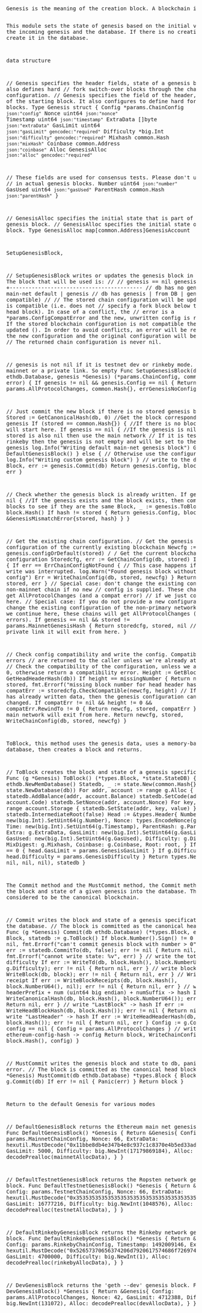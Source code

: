 
<!-- saved from url=(0051)https://translate.googleusercontent.com/translate_f -->
<html><head><meta http-equiv="Content-Type" content="text/html; charset=UTF-8"></head><body><pre>Genesis is the meaning of the creation block. A blockchain is formed from the same creation block and is formed by rules. Different networks have different creation blocks, creation networks of the main network and test network. It is different.

This module sets the state of genesis based on the initial value of the incoming genesis and the database. If there is no creation block, create it in the database.

data structure

// Genesis specifies the header fields, state of a genesis block. It also defines hard
// fork switch-over blocks through the chain configuration.
// Genesis specifies the field of the header, the state of the starting block. It also configures to define hard fork switching blocks.
Type Genesis struct {
Config *params.ChainConfig `json:"config"`
Nonce uint64 `json:"nonce"`
Timestamp uint64 `json:"timestamp"`
ExtraData []byte `json:"extraData"`
GasLimit uint64 `json:"gasLimit" gencodec:"required"`
Difficulty *big.Int `json:"difficulty" gencodec:"required"`
Mixhash common.Hash `json:"mixHash"`
Coinbase common.Address `json:"coinbase"`
Alloc GenesisAlloc `json:"alloc" gencodec:"required"`

// These fields are used for consensus tests. Please don't use them
// in actual genesis blocks.
Number uint64 `json:"number"`
GasUsed uint64 `json:"gasUsed"`
ParentHash common.Hash `json:"parentHash"`
}

// GenesisAlloc specifies the initial state that is part of the genesis block.
// GenesisAlloc specifies the initial state of the first block.
Type GenesisAlloc map[common.Address]GenesisAccount


SetupGenesisBlock,

// SetupGenesisBlock writes or updates the genesis block in db.
//
// The block that will be used is:
//
// genesis == nil genesis != nil
// +------------------------------------------
// db has no genesis | main-net default | genesis
// db has genesis | from DB | genesis (if compatible)
//
// The stored chain configuration will be updated if it is compatible (i.e. does not
// specify a fork block below the local head block). In case of a conflict, the
// error is a *params.ConfigCompatError and the new, unwritten config is returned.
// If the stored blockchain configuration is not compatible then it will be updated (). In order to avoid conflicts, an error will be returned and the new configuration and the original configuration will be returned.
// The returned chain configuration is never nil.

// genesis is not nil if it is testnet dev or rinkeby mode. If it is mainnet or a private link. So empty
Func SetupGenesisBlock(db ethdb.Database, genesis *Genesis) (*params.ChainConfig, common.Hash, error) {
If genesis != nil &amp;&amp; genesis.Config == nil {
Return params.AllProtocolChanges, common.Hash{}, errGenesisNoConfig
}

// Just commit the new block if there is no stored genesis block.
Stored := GetCanonicalHash(db, 0) //Get the block corresponding to genesis
If (stored == common.Hash{}) { //If there is no block, the geth will start here.
If genesis == nil {
//If the genesis is nil and the stored is also nil then use the main network
// If it is test dev rinkeby then the genesis is not empty and will be set to the respective genesis
log.Info("Writing default main-net genesis block")
Genesis = DefaultGenesisBlock()
} else { // Otherwise use the configured block
log.Info("Writing custom genesis block")
}
// write to the database
Block, err := genesis.Commit(db)
Return genesis.Config, block.Hash(), err
}

// Check whether the genesis block is already written.
If genesis != nil { //If the genesis exists and the block exists, then compare the two blocks to see if they are the same
Block, _ := genesis.ToBlock()
Hash := block.Hash()
If hash != stored {
Return genesis.Config, block.Hash(), &amp;GenesisMismatchError{stored, hash}
}
}

// Get the existing chain configuration.
// Get the genesis configuration of the currently existing blockchain
Newcfg := genesis.configOrDefault(stored)
/ / Get the current blockchain configuration
Storedcfg, err := GetChainConfig(db, stored)
If err != nil {
If err == ErrChainConfigNotFound {
// This case happens if a genesis write was interrupted.
log.Warn("Found genesis block without chain config")
Err = WriteChainConfig(db, stored, newcfg)
}
Return newcfg, stored, err
}
// Special case: don't change the existing config of a non-mainnet chain if no new
// config is supplied. These chains would get AllProtocolChanges (and a compat error)
// if we just continued here.
// Special case: If you do not provide a new configuration, do not change the existing configuration of the non-primary network link.
// If we continue here, these chains will get AllProtocolChanges (and compat errors).
If genesis == nil &amp;&amp; stored != params.MainnetGenesisHash {
Return storedcfg, stored, nil // If it is a private link it will exit from here.
}

// Check config compatibility and write the config. Compatibility errors
// are returned to the caller unless we're already at block zero.
// Check the compatibility of the configuration, unless we are in block 0, otherwise return a compatibility error.
Height := GetBlockNumber(db, GetHeadHeaderHash(db))
If height == missingNumber {
Return newcfg, stored, fmt.Errorf("missing block number for head header hash")
}
compatErr := storedcfg.CheckCompatible(newcfg, height)
// If the block has already written data, then the genesis configuration cannot be changed.
If compatErr != nil &amp;&amp; height != 0 &amp;&amp; compatErr.RewindTo != 0 {
Return newcfg, stored, compatErr
}
// If the main network will exit from here.
Return newcfg, stored, WriteChainConfig(db, stored, newcfg)
}


ToBlock, this method uses the genesis data, uses a memory-based database, then creates a block and returns.


// ToBlock creates the block and state of a genesis specification.
Func (g *Genesis) ToBlock() (*types.Block, *state.StateDB) {
Db, _ := ethdb.NewMemDatabase()
Statedb, _ := state.New(common.Hash{}, state.NewDatabase(db))
For addr, account := range g.Alloc {
statedb.AddBalance(addr, account.Balance)
statedb.SetCode(addr, account.Code)
statedb.SetNonce(addr, account.Nonce)
For key, value := range account.Storage {
statedb.SetState(addr, key, value)
}
}
Root := statedb.IntermediateRoot(false)
Head := &amp;types.Header{
Number: new(big.Int).SetUint64(g.Number),
Nonce: types.EncodeNonce(g.Nonce),
Time: new(big.Int).SetUint64(g.Timestamp),
ParentHash: g.ParentHash,
Extra: g.ExtraData,
GasLimit: new(big.Int).SetUint64(g.GasLimit),
GasUsed: new(big.Int).SetUint64(g.GasUsed),
Difficulty: g.Difficulty,
MixDigest: g.Mixhash,
Coinbase: g.Coinbase,
Root: root,
}
If g.GasLimit == 0 {
head.GasLimit = params.GenesisGasLimit
}
If g.Difficulty == nil {
head.Difficulty = params.GenesisDifficulty
}
Return types.NewBlock(head, nil, nil, nil), statedb
}

The Commit method and the MustCommit method, the Commit method writes the block and state of a given genesis into the database. This block is considered to be the canonical blockchain.

// Commit writes the block and state of a genesis specification to the database.
// The block is committed as the canonical head block.
Func (g *Genesis) Commit(db ethdb.Database) (*types.Block, error) {
Block, statedb := g.ToBlock()
If block.Number().Sign() != 0 {
Return nil, fmt.Errorf("can't commit genesis block with number &gt; 0")
}
If _, err := statedb.CommitTo(db, false); err != nil {
Return nil, fmt.Errorf("cannot write state: %v", err)
}
// write the total difficulty
If err := WriteTd(db, block.Hash(), block.NumberU64(), g.Difficulty); err != nil {
Return nil, err
}
// write block
If err := WriteBlock(db, block); err != nil {
Return nil, err
}
// Write block receipt
If err := WriteBlockReceipts(db, block.Hash(), block.NumberU64(), nil); err != nil {
Return nil, err
}
// write headerPrefix + num (uint64 big endian) + numSuffix -&gt; hash
If err := WriteCanonicalHash(db, block.Hash(), block.NumberU64()); err != nil {
Return nil, err
}
// write "LastBlock" -&gt; hash
If err := WriteHeadBlockHash(db, block.Hash()); err != nil {
Return nil, err
}
// write "LastHeader" -&gt; hash
If err := WriteHeadHeaderHash(db, block.Hash()); err != nil {
Return nil, err
}
Config := g.Config
If config == nil {
Config = params.AllProtocolChanges
}
// write ethereum-config-hash -&gt; config
Return block, WriteChainConfig(db, block.Hash(), config)
}

// MustCommit writes the genesis block and state to db, panicking on error.
// The block is committed as the canonical head block.
Func (g *Genesis) MustCommit(db ethdb.Database) *types.Block {
Block, err := g.Commit(db)
If err != nil {
Panic(err)
}
Return block
}

Return to the default Genesis for various modes

// DefaultGenesisBlock returns the Ethereum main net genesis block.
Func DefaultGenesisBlock() *Genesis {
Return &amp;Genesis{
Config: params.MainnetChainConfig,
Nonce: 66,
ExtraData: hexutil.MustDecode("0x11bbe8db4e347b4e8c937c1c8370e4b5ed33adb3db69cbdb7a38e1e50b1b82fa"),
GasLimit: 5000,
Difficulty: big.NewInt(17179869184),
Alloc: decodePrealloc(mainnetAllocData),
}
}

// DefaultTestnetGenesisBlock returns the Ropsten network genesis block.
Func DefaultTestnetGenesisBlock() *Genesis {
Return &amp;Genesis{
Config: params.TestnetChainConfig,
Nonce: 66,
ExtraData: hexutil.MustDecode("0x3535353535353535353535353535353535353535353535353535353535353535"),
GasLimit: 16777216,
Difficulty: big.NewInt(1048576),
Alloc: decodePrealloc(testnetAllocData),
}
}

// DefaultRinkebyGenesisBlock returns the Rinkeby network genesis block.
Func DefaultRinkebyGenesisBlock() *Genesis {
Return &amp;Genesis{
Config: params.RinkebyChainConfig,
Timestamp: 1492009146,
ExtraData: hexutil.MustDecode("0x52657370656374206d7920617574686f7269746168207e452e436172746d616e42eb768f2244c8811c63729a21a3569731535f067ffc57839b00206d1ad20c69a1981b489f772031b279182d99e65703f0076e4812653aab85fca0f00000000000000000000000000000000000000000000000000000000000000000000000000000000000000000000000000000000000000000000000000000000000000000000000000000000000000000000000000000000000000000000000),
GasLimit: 4700000,
Difficulty: big.NewInt(1),
Alloc: decodePrealloc(rinkebyAllocData),
}
}

// DevGenesisBlock returns the 'geth --dev' genesis block.
Func DevGenesisBlock() *Genesis {
Return &amp;Genesis{
Config: params.AllProtocolChanges,
Nonce: 42,
GasLimit: 4712388,
Difficulty: big.NewInt(131072),
Alloc: decodePrealloc(devAllocData),
}
}
</pre></body></html>